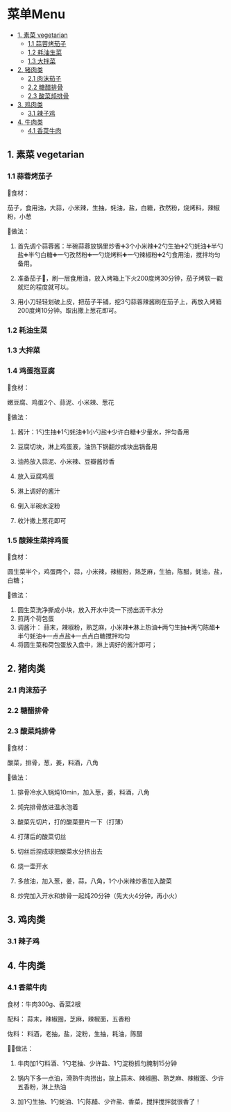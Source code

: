 # 菜单Menu

- [1. 素菜 vegetarian](#1-素菜-vegetarian)
  - [1.1 蒜蓉烤茄子](#11-蒜蓉烤茄子)
  - [1.2 耗油生菜](#12-耗油生菜)
  - [1.3 大拌菜](#13-大拌菜)
- [2. 猪肉类](#2-猪肉类)
  - [2.1 肉沫茄子](#21-肉沫茄子)
  - [2.2 糖醋排骨](#22-糖醋排骨)
  - [2.3 酸菜炖排骨](#23-酸菜炖排骨)
- [3. 鸡肉类](#3-鸡肉类)
  - [3.1 辣子鸡](#31-辣子鸡)
- [4. 牛肉类](#4-牛肉类)
  - [4.1 香菜牛肉](#41-香菜牛肉)

## 1. 素菜 vegetarian

### 1.1 蒜蓉烤茄子

🔖食材：

茄子，食用油，大蒜，小米辣，生抽，蚝油，盐，白糖，孜然粉，烧烤料，辣椒粉，小葱

📝做法：

1. 首先调个蒜蓉酱：半碗蒜蓉放锅里炒香➕3个小米辣➕2勺生抽➕2勺蚝油➕半勺盐➕半勺白糖➕一勺孜然粉➕一勺烧烤料➕一勺辣椒粉➕2勺食用油，搅拌均匀备用。

2. 准备茄子🍆，刷一层食用油，放入烤箱上下火200度烤30分钟，茄子烤软一戳就烂的程度就可以。

3. 用小刀轻轻划破上皮，把茄子平铺，挖3勺蒜蓉辣酱刷在茄子上，再放入烤箱200度烤10分钟。取出撒上葱花即可。

### 1.2 耗油生菜



### 1.3 大拌菜



### 1.4 鸡蛋抱豆腐

🔖食材：

嫩豆腐、鸡蛋2个、蒜泥、小米辣、葱花

📝做法：

1. 酱汁：1勺生抽➕1勺蚝油➕1小勺盐➕少许白糖➕少量水，拌匀备用

2. 豆腐切块，淋上鸡蛋液，油热下锅翻炒成块出锅备用

3. 油热放入蒜泥、小米辣、豆瓣酱炒香

4. 放入豆腐鸡蛋

5. 淋上调好的酱汁

6. 倒入半碗水淀粉

7. 收汁撒上葱花即可



### 1.5 酸辣生菜拌鸡蛋

🔖食材：

圆生菜半个，鸡蛋两个，蒜，小米辣，辣椒粉，熟芝麻，生抽，陈醋，蚝油，盐，白糖；

📝做法：

1. 圆生菜洗净撕成小块，放入开水中烫一下捞出沥干水分
2. 煎两个荷包蛋
3. 调酱汁： 蒜末，辣椒粉，熟芝麻，小米辣➕淋上热油➕两勺生抽➕两勺陈醋➕半勺蚝油➕一点点盐➕一点点白糖搅拌均匀
4. 将圆生菜和荷包蛋放入盘中，淋上调好的酱汁即可；

## 2. 猪肉类

### 2.1 肉沫茄子



### 2.2 糖醋排骨



### 2.3 酸菜炖排骨

🔖食材：

酸菜，排骨，葱，姜，料酒，八角

📝做法：

1. 排骨冷水入锅炖10min，加入葱，姜，料酒，八角
2. 炖完排骨放进温水泡着

2. 酸菜先切片，打的酸菜要片一下（打薄）

3. 打薄后的酸菜切丝
4. 切丝后捏成球把酸菜水分挤出去
5. 烧一壶开水
6. 多放油，加入葱，姜，蒜，八角，1个小米辣炒香加入酸菜
7. 炒完加入开水和排骨一起炖20分钟（先大火4分钟，再小火）

## 3. 鸡肉类

### 3.1 辣子鸡



## 4. 牛肉类

### 4.1 香菜牛肉

食材：牛肉300g、香菜2根

配料： 蒜末，辣椒圈，芝麻，辣椒面，五香粉

佐料： 料酒，老抽，盐，淀粉，生抽，耗油，陈醋

🌸🌸做法：

1. 牛肉加1勺料酒、1勺老抽、少许盐、1勺淀粉抓匀腌制15分钟

2. 锅内下多一点油，滑熟牛肉捞出，放上蒜末、辣椒圈、熟芝麻、辣椒面、少许五香粉，淋上热油

3. 加1勺生抽、1勺蚝油、1勺陈醋、少许盐、香菜，搅拌搅拌就很香了！











